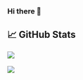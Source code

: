 ### Hi there 👋

## &#x1f4c8; GitHub Stats
<a href="https://github.com/souvikbachhar/souvikbachhar">
  <img align="center" src="https://github-readme-streak-stats.herokuapp.com/?user=souvikbachhar&theme=vue-dark&hide_border=true" />
</a>
<br><br>
<a href="https://github.com/souvikbachhar/souvikbachhar">
  <img align="center" src="https://github-readme-stats.vercel.app/api/top-langs/?username=souvikbachhar&theme=vue-dark&show_icons=true&hide_border=true&layout=compact" />
</a>


<!--
**souvikbachhar/souvikbachhar** is a ✨ _special_ ✨ repository because its `README.md` (this file) appears on your GitHub profile.

Here are some ideas to get you started:

- 🔭 I’m currently working on ...
- 🌱 I’m currently learning ...
- 👯 I’m looking to collaborate on ...
- 🤔 I’m looking for help with ...
- 💬 Ask me about ...
- 📫 How to reach me: ...
- 😄 Pronouns: ...
- ⚡ Fun fact: ...
-->
